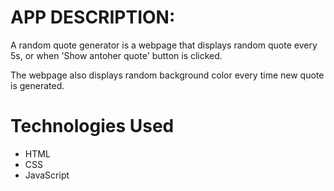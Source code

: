 
<h1>APP DESCRIPTION:</h1>
<p> A random quote generator is a webpage that displays random quote every 5s, or when 'Show antoher quote' button is clicked.</p>
<p> The webpage also displays random background color every time new quote is generated.

<h1>Technologies Used</h1>
<ul>
 <li>HTML</li>
 <li>CSS</li>
 <li>JavaScript</li>
</ul>
